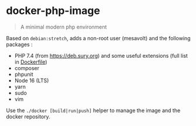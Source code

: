 # docker-php-image

> A minimal modern php environment

Based on `debian:stretch`, adds a non-root user (mesavolt) and the following packages :

* PHP 7.4 (from https://deb.sury.org) and some useful extensions (full list in [Dockerfile](./Dockerfile))
* composer
* phpunit
* Node 16 (LTS)
* yarn
* sudo
* vim

Use the `./docker [build|run|push]` helper to manage the image and the docker repository.
